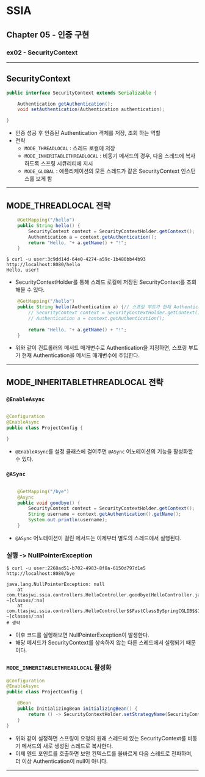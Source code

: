 # SSIA
## Chapter 05 - 인증 구현
### ex02 - SecurityContext

---

## SecurityContext
```java
public interface SecurityContext extends Serializable {

	Authentication getAuthentication();
	void setAuthentication(Authentication authentication);

}
```
- 인증 성공 후 인증된 Authentication 객체를 저장, 조회 하는 역할
- 전략
  - `MODE_THREADLOCAL` : 스레드 로컬에 저장
  - `MODE_INHERITABLETHREADLOCAL` : 비동기 메서드의 경우, 다음 스레드에 복사하도록 스프링 시큐리티에 지시
  - `MODE_GLOBAL` : 애플리케이션의 모든 스레드가 같은 SecurityContext 인스턴스를 보게 함

---

## MODE_THREADLOCAL 전략
```java
    @GetMapping("/hello")
    public String hello() {
        SecurityContext context = SecurityContextHolder.getContext();
        Authentication a = context.getAuthentication();
        return "Hello, "+ a.getName() + "!";
    }
```
```shell
$ curl -u user:3c9dd14d-64e0-4274-a59c-1b480bb44b93 http://localhost:8080/hello                                                                                                                                                    
Hello, user!
```
- SecurityContextHolder를 통해 스레드 로컬에 저장된 SecurityContext를 조회해올 수 있다.

```java
    @GetMapping("/hello")
    public String hello(Authentication a) {// 스프링 부트가 현재 Authentication을 메서드 매개 변수에 주입한다.
        // SecurityContext context = SecurityContextHolder.getContext();
        // Authentication a = context.getAuthentication();
        
        return "Hello, "+ a.getName() + "!"; 
    }
```
- 위와 같이 컨트롤러의 메서드 매개변수로 Authentication을 지정하면, 스프링 부트가 현재 Authentication을 메서드 매개변수에 주입한다.

---

## MODE_INHERITABLETHREADLOCAL 전략

### `@EnableAsync`
```java

@Configuration
@EnableAsync
public class ProjectConfig {

}
```
- `@EnableAsync`를 설정 클래스에 걸어주면 `@ASync` 어노테이션의 기능을 활성화할 수 있다.

### `@ASync`
```java

    @GetMapping("/bye")
    @Async
    public void goodbye() {
        SecurityContext context = SecurityContextHolder.getContext();
        String username = context.getAuthentication().getName();
        System.out.println(username);
    }
```
- `@ASync` 어노테이션이 걸린 메서드는 이제부터 별도의 스레드에서 실행된다.

### 실행 -> NullPointerException
```shell
$ curl -u user:2268ad51-b702-4983-8f8a-6150d797d1e5 http://localhost:8080/bye
```
```shell
java.lang.NullPointerException: null
	at com.ttasjwi.ssia.controllers.HelloController.goodbye(HelloController.java:26) ~[classes/:na]
	at com.ttasjwi.ssia.controllers.HelloController$$FastClassBySpringCGLIB$$16045f52.invoke(<generated>) ~[classes/:na]
# 생략
```
- 이후 코드를 실행해보면 NullPointerException이 발생한다.
- 해당 메서드가 SecurityContext를 상속하지 않는 다른 스레드에서 실행되기 때문이다.

### `MODE_INHERITABLETHREADLOCAL` 활성화
```java
@Configuration
@EnableAsync
public class ProjectConfig {

    @Bean
    public InitializingBean initializingBean() {
        return () -> SecurityContextHolder.setStrategyName(SecurityContextHolder.MODE_INHERITABLETHREADLOCAL);
    }
}
```
- 위와 같이 설정하면 스프링이 요청의 원래 스레드에 있는 SecurityContext를 비동기 메서드의 새로 생성된 스레드로 복사한다.
- 이제 엔드 포인트를 호출하면 보안 컨텍스트를 올바르게 다음 스레드로 전파하며, 더 이상 Authentication이 null이 아니다.

---
